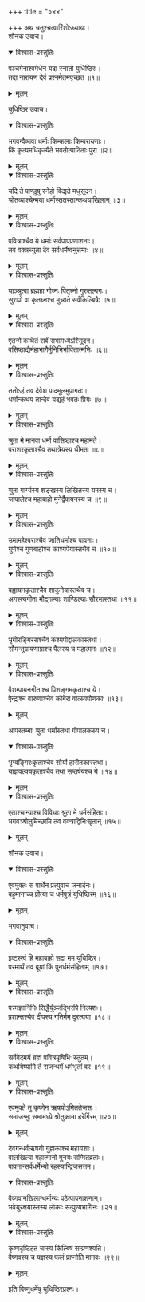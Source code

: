 +++
title = "०४४"

+++
अथ चतुश्चत्वारिंशोऽध्यायः।  
शौनक उवाच।  

<details open><summary>विश्वास-प्रस्तुतिः</summary>

पञ्चमेनाश्वमेधेन यदा स्नातो युधिष्ठिरः।  
तदा नारायणं देवं प्रश्नमेतमपृच्छत ॥१॥
</details>

<details><summary>मूलम्</summary>

पञ्चमेनाश्वमेधेन यदा स्नातो युधिष्ठिरः।  
तदा नारायणं देवं प्रश्नमेतमपृच्छत ॥१॥
</details>

युधिष्ठिर उवाच।  

<details open><summary>विश्वास-प्रस्तुतिः</summary>

भगवन्वैष्णवा धर्माः किम्फलाः किम्परायणाः।  
किं कृत्यमधिकृत्यैते भवतोत्पादिताः पुरा ॥२॥
</details>

<details><summary>मूलम्</summary>

भगवन्वैष्णवा धर्माः किम्फलाः किम्परायणाः।  
किं कृत्यमधिकृत्यैते भवतोत्पादिताः पुरा ॥२॥
</details>


<details open><summary>विश्वास-प्रस्तुतिः</summary>

यदि ते पाण्डुषु स्नेहो विद्यते मधुसूदन।  
श्रोतव्याश्चेन्मया धर्मास्ततस्तान्कथयाखिलान् ॥३॥
</details>

<details><summary>मूलम्</summary>

यदि ते पाण्डुषु स्नेहो विद्यते मधुसूदन।  
श्रोतव्याश्चेन्मया धर्मास्ततस्तान्कथयाखिलान् ॥३॥
</details>


<details open><summary>विश्वास-प्रस्तुतिः</summary>

पवित्राश्चैव ये धर्माः सर्वपापप्रणाशनाः।  
तव वक्त्रच्युता देव सर्वधर्मेष्वनुत्तमाः ॥४॥
</details>

<details><summary>मूलम्</summary>

पवित्राश्चैव ये धर्माः सर्वपापप्रणाशनाः।  
तव वक्त्रच्युता देव सर्वधर्मेष्वनुत्तमाः ॥४॥
</details>


<details open><summary>विश्वास-प्रस्तुतिः</summary>

याञ्श्रुत्वा ब्रह्महा गोघ्नः पितृघ्नो गुरुतल्पगः।  
सुरापो वा कृतघ्नश्च मुच्यते सर्वकिल्बिषैः ॥५॥
</details>

<details><summary>मूलम्</summary>

याञ्श्रुत्वा ब्रह्महा गोघ्नः पितृघ्नो गुरुतल्पगः।  
सुरापो वा कृतघ्नश्च मुच्यते सर्वकिल्बिषैः ॥५॥
</details>


<details open><summary>विश्वास-प्रस्तुतिः</summary>

एतन्मे कथितं सर्वं सभामध्येऽरिसूदन।  
वसिष्ठाद्यैर्महाभागैर्मुनिभिर्भावितात्मभिः ॥६॥
</details>

<details><summary>मूलम्</summary>

एतन्मे कथितं सर्वं सभामध्येऽरिसूदन।  
वसिष्ठाद्यैर्महाभागैर्मुनिभिर्भावितात्मभिः ॥६॥
</details>


<details open><summary>विश्वास-प्रस्तुतिः</summary>

ततोऽहं तव देवेश पादमूलमुपागतः।  
धर्मान्कथय तान्देव यद्यहं भवतः प्रियः ॥७॥
</details>

<details><summary>मूलम्</summary>

ततोऽहं तव देवेश पादमूलमुपागतः।  
धर्मान्कथय तान्देव यद्यहं भवतः प्रियः ॥७॥
</details>


<details open><summary>विश्वास-प्रस्तुतिः</summary>

श्रुता मे मानवा धर्मा वासिष्ठाश्च महामते।  
पराशरकृताश्चैव तथात्रेयस्य धीमतः ॥८॥
</details>

<details><summary>मूलम्</summary>

श्रुता मे मानवा धर्मा वासिष्ठाश्च महामते।  
पराशरकृताश्चैव तथात्रेयस्य धीमतः ॥८॥
</details>


<details open><summary>विश्वास-प्रस्तुतिः</summary>

श्रुता गार्ग्यस्य शङ्खस्य लिखितस्य यमस्य च।  
जापालेश्च महाबाहो मुनेर्द्वैपायनस्य च ॥९॥
</details>

<details><summary>मूलम्</summary>

श्रुता गार्ग्यस्य शङ्खस्य लिखितस्य यमस्य च।  
जापालेश्च महाबाहो मुनेर्द्वैपायनस्य च ॥९॥
</details>


<details open><summary>विश्वास-प्रस्तुतिः</summary>

उमामहेश्वराश्चैव जातिधर्माश्च पावनाः।  
गुणेश्च गुणबाहोश्च काश्यपेयास्तथैव च ॥१०॥
</details>

<details><summary>मूलम्</summary>

उमामहेश्वराश्चैव जातिधर्माश्च पावनाः।  
गुणेश्च गुणबाहोश्च काश्यपेयास्तथैव च ॥१०॥
</details>


<details open><summary>विश्वास-प्रस्तुतिः</summary>

बह्वायनकृताश्चैव शाकुनेयास्तथैव च।  
अगस्त्यगीता मौद्गल्याः शाण्डिल्याः सौरभास्तथा ॥११॥
</details>

<details><summary>मूलम्</summary>

बह्वायनकृताश्चैव शाकुनेयास्तथैव च।  
अगस्त्यगीता मौद्गल्याः शाण्डिल्याः सौरभास्तथा ॥११॥
</details>


<details open><summary>विश्वास-प्रस्तुतिः</summary>

भृगोरङ्गिरसश्चैव कश्यपोद्दालकास्तथा।  
सौमन्तूग्रायणाग्राश्च पैलस्य च महात्मनः ॥१२॥
</details>

<details><summary>मूलम्</summary>

भृगोरङ्गिरसश्चैव कश्यपोद्दालकास्तथा।  
सौमन्तूग्रायणाग्राश्च पैलस्य च महात्मनः ॥१२॥
</details>


<details open><summary>विश्वास-प्रस्तुतिः</summary>

वैशम्पायनगीताश्च पिशङ्गमकृताश्च ये।  
ऐन्द्राश्च वारुणाश्चैव कौबेरा वात्स्यपौणकाः ॥१३॥
</details>

<details><summary>मूलम्</summary>

वैशम्पायनगीताश्च पिशङ्गमकृताश्च ये।  
ऐन्द्राश्च वारुणाश्चैव कौबेरा वात्स्यपौणकाः ॥१३॥
</details>

आपस्तम्बाः श्रुता धर्मास्तथा गोपालकस्य च।  

<details open><summary>विश्वास-प्रस्तुतिः</summary>

भृग्वङ्गिरःकृताश्चैव सौर्या हारीतकास्तथा।  
याज्ञवल्क्यकृताश्चैव तथा सप्तर्षयश्च ये ॥१४॥
</details>

<details><summary>मूलम्</summary>

भृग्वङ्गिरःकृताश्चैव सौर्या हारीतकास्तथा।  
याज्ञवल्क्यकृताश्चैव तथा सप्तर्षयश्च ये ॥१४॥
</details>


<details open><summary>विश्वास-प्रस्तुतिः</summary>

एताश्चान्याश्च विविधाः श्रुता मे धर्मसंहिताः।  
भगवञ्श्रोतुमिच्छामि तव वक्त्राद्विनिःसृतान् ॥१५॥
</details>

<details><summary>मूलम्</summary>

एताश्चान्याश्च विविधाः श्रुता मे धर्मसंहिताः।  
भगवञ्श्रोतुमिच्छामि तव वक्त्राद्विनिःसृतान् ॥१५॥
</details>

शौनक उवाच।  

<details open><summary>विश्वास-प्रस्तुतिः</summary>

एवमुक्तः स पार्थेन प्रत्युवाच जनार्दनः।  
बहुमानाच्च प्रीत्या च धर्मपुत्रं युधिष्ठिरम् ॥१६॥
</details>

<details><summary>मूलम्</summary>

एवमुक्तः स पार्थेन प्रत्युवाच जनार्दनः।  
बहुमानाच्च प्रीत्या च धर्मपुत्रं युधिष्ठिरम् ॥१६॥
</details>

भगवानुवाच।  

<details open><summary>विश्वास-प्रस्तुतिः</summary>

इष्टस्त्वं हि महाबाहो सदा मम युधिष्ठिर।  
परमार्थं तव ब्रूयां किं पुनर्धर्मसंहिताम् ॥१७॥
</details>

<details><summary>मूलम्</summary>

इष्टस्त्वं हि महाबाहो सदा मम युधिष्ठिर।  
परमार्थं तव ब्रूयां किं पुनर्धर्मसंहिताम् ॥१७॥
</details>


<details open><summary>विश्वास-प्रस्तुतिः</summary>

परमज्ञानिभिः सिद्धैर्युञ्जद्भिरपि नित्यशः।  
प्रशान्तस्येव दीपस्य गतिर्मम दुरत्यया ॥१८॥
</details>

<details><summary>मूलम्</summary>

परमज्ञानिभिः सिद्धैर्युञ्जद्भिरपि नित्यशः।  
प्रशान्तस्येव दीपस्य गतिर्मम दुरत्यया ॥१८॥
</details>


<details open><summary>विश्वास-प्रस्तुतिः</summary>

सर्ववेदमयं ब्रह्म पवित्रमृषिभिः स्तुतम्।  
कथयिष्यामि ते राजन्धर्मं धर्मभृतां वर ॥१९॥
</details>

<details><summary>मूलम्</summary>

सर्ववेदमयं ब्रह्म पवित्रमृषिभिः स्तुतम्।  
कथयिष्यामि ते राजन्धर्मं धर्मभृतां वर ॥१९॥
</details>


<details open><summary>विश्वास-प्रस्तुतिः</summary>

एवमुक्ते तु कृष्णेन ऋषयोऽमिततेजसः।  
समाजग्मुः सभामध्ये श्रोतुकामा हरेर्गिरम् ॥२०॥
</details>

<details><summary>मूलम्</summary>

एवमुक्ते तु कृष्णेन ऋषयोऽमिततेजसः।  
समाजग्मुः सभामध्ये श्रोतुकामा हरेर्गिरम् ॥२०॥
</details>

देवगन्धर्वऋषयो गुह्यकाश्च महायशाः।  
वालखिल्या महात्मानो मुनयः सम्मितव्रताः।  
पावनान्सर्वधर्मेभ्यो रहस्यान्द्विजसत्तम।  

<details open><summary>विश्वास-प्रस्तुतिः</summary>

वैष्णवानखिलान्धर्मान्यः पठेत्पापनाशनान्।  
भवेयुरक्षयास्तस्य लोकाः सत्पुण्यभागिनः ॥२१॥
</details>

<details><summary>मूलम्</summary>

वैष्णवानखिलान्धर्मान्यः पठेत्पापनाशनान्।  
भवेयुरक्षयास्तस्य लोकाः सत्पुण्यभागिनः ॥२१॥
</details>


<details open><summary>विश्वास-प्रस्तुतिः</summary>

कृष्णदृष्टिहतं चास्य किल्बिषं सम्प्रणश्यति।  
वैष्णवस्य च यज्ञस्य फलं प्राप्नोति मानवः ॥२२॥
</details>

<details><summary>मूलम्</summary>

कृष्णदृष्टिहतं चास्य किल्बिषं सम्प्रणश्यति।  
वैष्णवस्य च यज्ञस्य फलं प्राप्नोति मानवः ॥२२॥
</details>

इति विष्णुधर्मेषु युधिष्ठिरप्रश्नः।  
